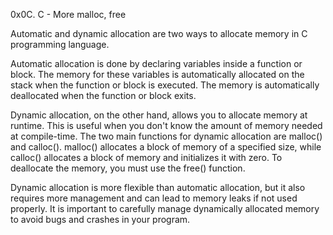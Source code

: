 0x0C. C - More malloc, free

Automatic and dynamic allocation are two ways to allocate memory in C programming language.

Automatic allocation is done by declaring variables inside a function or block. The memory for these variables is automatically allocated on the stack when the function or block is executed. The memory is automatically deallocated when the function or block exits.

Dynamic allocation, on the other hand, allows you to allocate memory at runtime. This is useful when you don't know the amount of memory needed at compile-time. The two main functions for dynamic allocation are malloc() and calloc(). malloc() allocates a block of memory of a specified size, while calloc() allocates a block of memory and initializes it with zero. To deallocate the memory, you must use the free() function.

Dynamic allocation is more flexible than automatic allocation, but it also requires more management and can lead to memory leaks if not used properly. It is important to carefully manage dynamically allocated memory to avoid bugs and crashes in your program.
